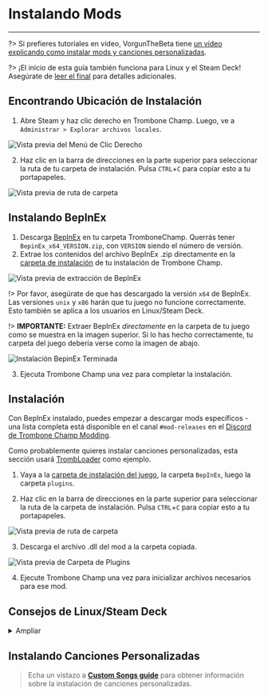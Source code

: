 # Instalando Mods
---

?> Si prefieres tutoriales en vídeo, VorgunTheBeta tiene [un vídeo explicando como instalar mods y canciones personalizadas](https://youtu.be/pSwNSGx-P5c).

?> ¡El inicio de esta guía también funciona para Linux y el Steam Deck! Asegúrate de [leer el final](#linuxsteam-deck-specific-tips) para detalles adicionales.

## Encontrando Ubicación de Instalación
1. Abre Steam y haz clic derecho en Trombone Champ. Luego, ve a `Administrar > Explorar archivos locales`.

![Vista previa del Menú de Clic Derecho](../docs/files/localfilescontext.png)

2. Haz clic en la barra de direcciones en la parte superior para seleccionar la ruta de tu carpeta de instalación. Pulsa `CTRL`+`C` para copiar esto a tu portapapeles.

![Vista previa de ruta de carpeta](../docs/files/copyfolderpath.png)

## Instalando BepInEx

1. Descarga [BepInEx](https://github.com/BepInEx/BepInEx/releases/latest) en tu carpeta TromboneChamp. Querrás tener `BepinEx_x64_VERSION.zip`, con `VERSION` siendo el número de versión.
2. Extrae los contenidos del archivo BepInEx .zip directamente en la [carpeta de instalación](##finding-install-location) de tu instalación de Trombone Champ.

![Vista previa de extracción de BepInEx](../docs/files/bepinexextract.png)

!> Por favor, asegúrate de que has descargado la versión `x64` de BepInEx. Las versiones `unix` y `x86` harán que tu juego no funcione correctamente. Esto también se aplica a los usuarios en Linux/Steam Deck.

!> **IMPORTANTE:** Extraer BepInEx *directamente* en la carpeta de tu juego como se muestra en la imagen superior. Si lo has hecho correctamente, tu carpeta del juego debería verse como la imagen de abajo.

![Instalación BepinEx Terminada](../docs/files/finishedbepinex.png)

3. Ejecuta Trombone Champ una vez para completar la instalación.

## Instalación

Con BepInEx instalado, puedes empezar a descargar mods específicos - una lista completa está disponible en el canal `#mod-releases` en el [Discord de Trombone Champ Modding](https://discord.gg/KVzKRsbetJ).

Como probablemente quieres instalar canciones personalizadas, esta sección usará [TrombLoader](https://github.com/NyxTheShield/TrombLoader/releases/latest) como ejemplo.

1. Vaya a la [carpeta de instalación del juego](###finding-install-location), la carpeta `BepInEx`, luego la carpeta `plugins`.

2. Haz clic en la barra de direcciones en la parte superior para seleccionar la ruta de la carpeta de instalación. Pulsa `CTRL`+`C` para copiar esto a tu portapapeles.

![Vista previa de ruta de carpeta](../docs/files/copyfolderpathplugins.png)

3. Descarga el archivo .dll del mod a la carpeta copiada.

![Vista previa de Carpeta de Plugins](../docs/files/pluginswithtrombloader.png)

4. Ejecute Trombone Champ una vez para inicializar archivos necesarios para ese mod.

## Consejos de Linux/Steam Deck
<details closed>
<summary>Ampliar</summary>

El proceso de instalación de BepInEx es en gran medida el mismo que lo de Windows enumerado anteriormente, pero hay que tener en cuenta algunas cosas adicionales antes:

 - Para seguir la guía, los usuarios de Steam Deck tendrán que cambiar al modo de escritorio manteniendo presionado el botón de encendido y seleccionando `Modo de escritorio` en el menú.

 - Los usuarios de Steam Deck tendrán que instalar el juego en el almacenamiento interno, ya que BepInEx no se cargará desde la tarjeta microSD.

 - Como se ha dicho anteriormente, usted todavía tendrá que instalar la versión `x64` de Windows de BepInEx y no la versión `unix`, ya que Trombone Champ sigue siendo una aplicación de Windows funcionando con Proton.

 - Los archivos log y de archivos se almacenan en su carpeta Steam dentro de las carpetas de compatibilidad de Proton.

    - On Steam Deck this can be found at: `~/.local/share/Steam/steamapps/compatdata/1059990/pfx/drive_c/users/steamuser/AppData/LocalLow/Holy Wow/TromboneChamp`
    - On other Linux flavors you can run `locate -r /Holy Wow$` from the terminal if you're unsure of where your Steam folder is.

You will also need to add `WINEDLLOVERRIDES="winhttp=n,b" %command%` to your game's launch options. To do this, right click the game in Steam and click `Properties`. Unlike on Windows, Proton won't load BepInEx's files unless specifically instructed to here.

![Steam Properties Preview](../docs/files/linuxsteamproperties.png)

Once added, BepInEx should now work! Install your mods [as instructed above](##installation) to get custom songs working.

### Video Backgrounds {docsify-ignore}

Some custom songs will include videos for their backgrounds, and the default Proton install cannot play these back. If you want these to work, you can install `GE-Proton` using [ProtonUp-Qt](https://davidotek.github.io/protonup-qt/). This is a version of Proton that includes some additional features, including the ability to play back video formats that Valve are unable to support officially.

We recommend following [this guide created by GamingOnLinux](https://www.gamingonlinux.com/2022/03/protonup-qt-got-upgraded-heres-how-to-use-it-on-steam-deck-and-linux/) for instructions on how to use ProtonUp-Qt and install `GE-Proton`.

!> Even with GE-Proton, you may still experience some issues with video playback depending on your setup. </details>

## Instalando Canciones Personalizadas

> Echa un vistazo a [**Custom Songs guide**](installing-songs) para obtener información sobre la instalación de canciones personalizadas.